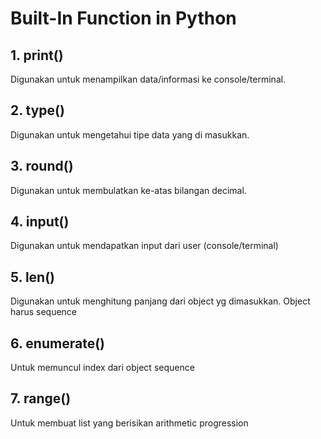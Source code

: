 # Built-In Function in Python

## 1. print()
   Digunakan untuk menampilkan data/informasi ke console/terminal.

## 2. type()
   Digunakan untuk mengetahui tipe data yang di masukkan.

## 3. round()
   Digunakan untuk membulatkan ke-atas bilangan decimal.

## 4. input()
   Digunakan untuk mendapatkan input dari user (console/terminal)

## 5. len()
   Digunakan untuk menghitung panjang dari object yg dimasukkan. Object harus sequence

## 6. enumerate()
   Untuk memuncul index dari object sequence

## 7. range()
   Untuk membuat list yang berisikan arithmetic progression